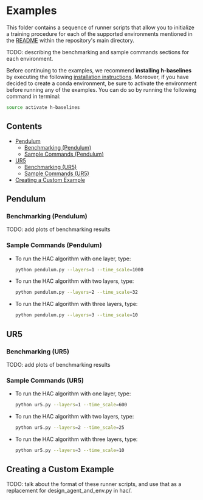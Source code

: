 # Examples

This folder contains a sequence of runner scripts that allow you to initialize
a training procedure for each of the supported environments mentioned in the
[README]() within the repository's main directory.

TODO: describing the benchmarking and sample commands sections for each
environment.

Before continuing to the examples, we recommend **installing h-baselines** by 
executing the following [installation instructions](). Moreover, if you have
decided to create a conda environment, be sure to activate the environment
before running any of the examples. You can do so by running the following
command in terminal:

```bash
source activate h-baselines
```

## Contents

* [Pendulum](#pendulum)
  * [Benchmarking (Pendulum)](#benchmarking-pendulum)
  * [Sample Commands (Pendulum)](#sample-commands-pendulum)
* [UR5](#ur5)
  * [Benchmarking (UR5)](#benchmarking-ur5)
  * [Sample Commands (UR5)](#sample-commands-ur5)
* [Creating a Custom Example](#creating-a-custom-example)

## Pendulum

### Benchmarking (Pendulum)

TODO: add plots of benchmarking results

### Sample Commands (Pendulum)

* To run the HAC algorithm with one layer, type:
  
  ```bash
  python pendulum.py --layers=1 --time_scale=1000
  ```

* To run the HAC algorithm with two layers, type:

  ```bash
  python pendulum.py --layers=2 --time_scale=32
  ```

* To run the HAC algorithm with three layers, type:

  ```bash
  python pendulum.py --layers=3 --time_scale=10
  ```

## UR5

### Benchmarking (UR5)

TODO: add plots of benchmarking results

### Sample Commands (UR5)

* To run the HAC algorithm with one layer, type:

  ```bash
  python ur5.py --layers=1 --time_scale=600
  ```

* To run the HAC algorithm with two layers, type:

  ```bash
  python ur5.py --layers=2 --time_scale=25
  ```

* To run the HAC algorithm with three layers, type:

  ```bash
  python ur5.py --layers=3 --time_scale=10
  ```

## Creating a Custom Example

TODO: talk about the format of these runner scripts, and use that as a
replacement for design_agent_and_env.py in hac/.

